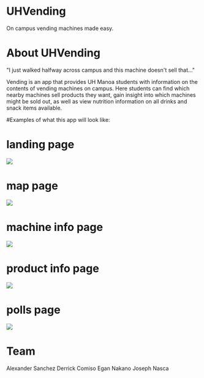 # UHVending
On campus vending machines made easy.

# About UHVending
"I just walked halfway across campus and this machine doesn't sell that..."

Vending is an app that provides UH Manoa students with information on the contents of vending machines on campus.
Here students can find which nearby machines sell products they want, gain insight into which machines might be sold out, as well as view nutrition information on all drinks and snack items available.

#Examples of what this app will look like:

# landing page
![](https://github.com/uhvending/uhvending.github.io/blob/master/screenshots/landing-page.png)

# map page
![](https://github.com/uhvending/uhvending.github.io/blob/master/screenshots/map-page.png)

# machine info page
![](https://github.com/uhvending/uhvending.github.io/blob/master/screenshots/machine-info-page.png)

# product info page
![](https://github.com/uhvending/uhvending.github.io/blob/master/screenshots/product-info-page.png)

# polls page
![](https://github.com/uhvending/uhvending.github.io/blob/master/screenshots/polls-page.png)

# Team
Alexander Sanchez
Derrick Comiso
Egan Nakano
Joseph Nasca
